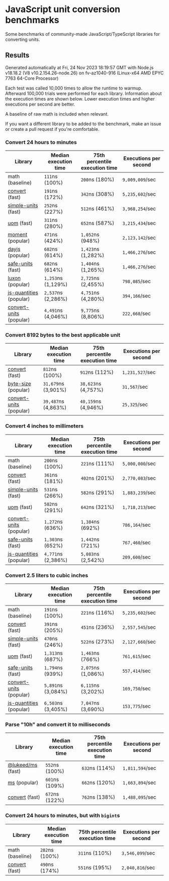 # JavaScript unit conversion benchmarks

Some benchmarks of community-made JavaScript/TypeScript libraries for converting units.

## Results

<!-- beginblock(results) -->

Generated automatically at Fri, 24 Nov 2023 18:19:57 GMT with Node.js v18.18.2 (V8 v10.2.154.26-node.26) on fv-az1040-916 (Linux-x64 AMD EPYC 7763 64-Core Processor)

Each test was called 10,000 times to allow the runtime to warmup.
Afterward 100,000 trials were performed for each library.
Information about the execution times are shown below.
Lower execution times and higher executions per second are better.

A baseline of raw math is included when relevant.

If you want a different library to be added to the benchmark, make an issue or create a pull request if you're comfortable.

### Convert 24 hours to minutes

| Library                                                            | Median execution time | 75th percentile execution time | Executions per second |
| ------------------------------------------------------------------ | --------------------- | ------------------------------ | --------------------- |
| math (baseline)                                                    | `111`ns (100%)        | `200`ns (180%)                 | `9,009,009`/sec       |
| [convert](https://npmjs.com/package/convert) (fast)                | `191`ns (172%)        | `342`ns (308%)                 | `5,235,602`/sec       |
| [simple-units](https://npmjs.com/package/simple-units) (fast)      | `252`ns (227%)        | `512`ns (461%)                 | `3,968,254`/sec       |
| [uom](https://npmjs.com/package/uom) (fast)                        | `311`ns (280%)        | `652`ns (587%)                 | `3,215,434`/sec       |
| [moment](https://npmjs.com/package/moment) (popular)               | `471`ns (424%)        | `1,052`ns (948%)               | `2,123,142`/sec       |
| [dayjs](https://npmjs.com/package/dayjs) (popular)                 | `682`ns (614%)        | `1,423`ns (1,282%)             | `1,466,276`/sec       |
| [safe-units](https://npmjs.com/package/safe-units) (fast)          | `682`ns (614%)        | `1,404`ns (1,265%)             | `1,466,276`/sec       |
| [luxon](https://npmjs.com/package/luxon) (popular)                 | `1,253`ns (1,129%)    | `2,725`ns (2,455%)             | `798,085`/sec         |
| [js-quantities](https://npmjs.com/package/js-quantities) (popular) | `2,537`ns (2,286%)    | `4,751`ns (4,280%)             | `394,166`/sec         |
| [convert-units](https://npmjs.com/package/convert-units) (popular) | `4,491`ns (4,046%)    | `9,775`ns (8,806%)             | `222,668`/sec         |

### Convert 8192 bytes to the best applicable unit

| Library                                                            | Median execution time | 75th percentile execution time | Executions per second |
| ------------------------------------------------------------------ | --------------------- | ------------------------------ | --------------------- |
| [convert](https://npmjs.com/package/convert) (fast)                | `812`ns (100%)        | `912`ns (112%)                 | `1,231,527`/sec       |
| [byte-size](https://npmjs.com/package/byte-size) (popular)         | `31,679`ns (3,901%)   | `38,623`ns (4,757%)            | `31,567`/sec          |
| [convert-units](https://npmjs.com/package/convert-units) (popular) | `39,487`ns (4,863%)   | `40,159`ns (4,946%)            | `25,325`/sec          |

### Convert 4 inches to millimeters

| Library                                                            | Median execution time | 75th percentile execution time | Executions per second |
| ------------------------------------------------------------------ | --------------------- | ------------------------------ | --------------------- |
| math (baseline)                                                    | `200`ns (100%)        | `221`ns (111%)                 | `5,000,000`/sec       |
| [convert](https://npmjs.com/package/convert) (fast)                | `361`ns (181%)        | `402`ns (201%)                 | `2,770,083`/sec       |
| [simple-units](https://npmjs.com/package/simple-units) (fast)      | `531`ns (266%)        | `582`ns (291%)                 | `1,883,239`/sec       |
| [uom](https://npmjs.com/package/uom) (fast)                        | `582`ns (291%)        | `642`ns (321%)                 | `1,718,213`/sec       |
| [convert-units](https://npmjs.com/package/convert-units) (popular) | `1,272`ns (636%)      | `1,384`ns (692%)               | `786,164`/sec         |
| [safe-units](https://npmjs.com/package/safe-units) (fast)          | `1,303`ns (652%)      | `1,442`ns (721%)               | `767,460`/sec         |
| [js-quantities](https://npmjs.com/package/js-quantities) (popular) | `4,771`ns (2,386%)    | `5,083`ns (2,542%)             | `209,600`/sec         |

### Convert 2.5 liters to cubic inches

| Library                                                            | Median execution time | 75th percentile execution time | Executions per second |
| ------------------------------------------------------------------ | --------------------- | ------------------------------ | --------------------- |
| math (baseline)                                                    | `191`ns (100%)        | `221`ns (116%)                 | `5,235,602`/sec       |
| [convert](https://npmjs.com/package/convert) (fast)                | `391`ns (205%)        | `451`ns (236%)                 | `2,557,545`/sec       |
| [simple-units](https://npmjs.com/package/simple-units) (fast)      | `470`ns (246%)        | `522`ns (273%)                 | `2,127,660`/sec       |
| [uom](https://npmjs.com/package/uom) (fast)                        | `1,313`ns (687%)      | `1,463`ns (766%)               | `761,615`/sec         |
| [safe-units](https://npmjs.com/package/safe-units) (fast)          | `1,794`ns (939%)      | `2,075`ns (1,086%)             | `557,414`/sec         |
| [convert-units](https://npmjs.com/package/convert-units) (popular) | `5,891`ns (3,084%)    | `6,115`ns (3,202%)             | `169,750`/sec         |
| [js-quantities](https://npmjs.com/package/js-quantities) (popular) | `6,503`ns (3,405%)    | `7,047`ns (3,690%)             | `153,775`/sec         |

### Parse "10h" and convert it to milliseconds

| Library                                                   | Median execution time | 75th percentile execution time | Executions per second |
| --------------------------------------------------------- | --------------------- | ------------------------------ | --------------------- |
| [@lukeed/ms](https://npmjs.com/package/@lukeed/ms) (fast) | `552`ns (100%)        | `632`ns (114%)                 | `1,811,594`/sec       |
| [ms](https://npmjs.com/package/ms) (popular)              | `601`ns (109%)        | `662`ns (120%)                 | `1,663,894`/sec       |
| [convert](https://npmjs.com/package/convert) (fast)       | `672`ns (122%)        | `762`ns (138%)                 | `1,488,095`/sec       |

### Convert 24 hours to minutes, but with `bigint`s

| Library                                             | Median execution time | 75th percentile execution time | Executions per second |
| --------------------------------------------------- | --------------------- | ------------------------------ | --------------------- |
| math (baseline)                                     | `282`ns (100%)        | `311`ns (110%)                 | `3,546,099`/sec       |
| [convert](https://npmjs.com/package/convert) (fast) | `490`ns (174%)        | `551`ns (195%)                 | `2,040,816`/sec       |

<!-- endblock(results) -->
